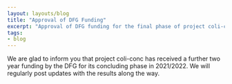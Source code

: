 ```yaml
---
layout: layouts/blog
title: "Approval of DFG Funding"
excerpt: "Approval of DFG funding for the final phase of project coli-conc (2021/2022)"
tags:
- blog
---
```


We are glad to inform you that project coli-conc has received a further two year funding by the DFG for its concluding phase in 2021/2022. We will regularly post updates with the results along the way.

